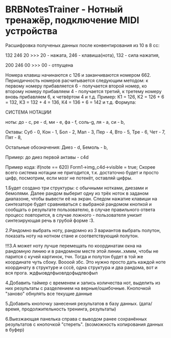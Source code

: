 # BRBNotesTrainer - Нотный тренажёр, подключение MIDI устройства


Расшифровка полученых данных после конвентирования из 10 в 8 сс:

132 246 20 >>> 20 - нажата, 246 - клавиша(нота), 132 - сила нажатия,

200 246 00 >>> 00 - отпущена

Номера клавиш начинаются с 126 и заканчиваются номером 662. Периодичность номеров расчитывается следующим методом: к первому номеру прибавляется 6 - получается второй номер, ко второму номеру прибавляем 4 - получается третий, к третему номеру вновь прибавляем 6, к четвёртом 4 и т.д. Пример: К1 = 126, К2 = 126 + 6 = 132, К3 = 132 + 4 = 136, К4 = 136 + 6 = 142 и т.д.
Формула: 


СИСТЕМА НОТАЦИИ

ноты:
до - c,
ре - d,
ми - e,
фа - f,
соль-g,
ля - a,
си - b,

Октавы:
Суб - 0,
Кон - 1,
Бол - 2,
Мал - 3,
Пер - 4,
Вто - 5,
Тре - 6,
Чет - 7,
Пят - 8,

Остальные обозначения:
Диез - d,
Бемоль - b,

Пример:
до диез первой актавы - c4d

Пример кода:
if(note == 620) Form1->img_c4d->visible = true;
Скорее всего система нотации не пригодится, т.к. достаточно будет и просто цифр, посмотрим, если мозг не потекёт, оставляй цифры.

1.Будет создано три структуры: с обычными нотками, диезами и бемолями. Далее рандом выберит одну из трёх ноток в заданом диапазоне, чтобы вывести её на экран. Следом нажатие клавиши на синтезаторе будет сравниваться с выбраной рандомом кнопкой и сообщать о результате пользователю, в случае правильного ответа процесс повторится, в случае ложного - пользователя унизит синтезирующая речь в грубой форме :3. 

2.Рандомно выбрать ноту, рандомно из 3 вариантов выбрать полутон, показать ноту на нотном стане и соответствующий полутон.

!!!3.А может ноту лучше перемещать по координатам окна на рандомную линию и в рандомном месте этой линии..хммм, чтобы не парится с кучей картинок, тчн. Тогда и полутон будет в той же координате чуть сбоку. Воооой збс. Это нужно просто дать каждой ноте координату в структуре и сссё, одна структура и два рандома, вот и вся прога. ждфыовдлфыовлдофыдлвофыл

4.Добавить таймер с временем и запись количества нот, выделить из них результаты с разделением на верные/ошибочные. Кнопочкой "заново" обнулять все текущие данные

5.Добавить кнопочку занесения результатов в базу данных. (дата/время, продолжительность тренинга, результаты)

6.Выезжающая панелька справа с выводом ранее сохранённых результатов с кнопочкой "стереть". (возможность копирования данных в буфер)
